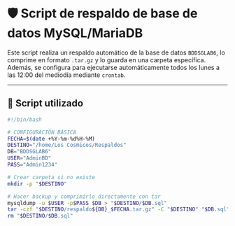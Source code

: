 # 🛡️ Script de respaldo de base de datos MySQL/MariaDB

Este script realiza un respaldo automático de la base de datos `BDDSGLAB6`, lo comprime en formato `.tar.gz` y lo guarda en una carpeta específica. Además, se configura para ejecutarse automáticamente todos los lunes a las 12:00 del mediodía mediante `crontab`.

---

## 📜 Script utilizado

```bash
#!/bin/bash

# CONFIGURACIÓN BÁSICA
FECHA=$(date +%Y-%m-%d%H-%M)
DESTINO="/home/Los Cosmicos/Respaldos"
DB="BDDSGLAB6"
USER="AdminBD"
PASS="Admin1234"

# Crear carpeta si no existe
mkdir -p "$DESTINO"

# Hacer backup y comprimirlo directamente con tar
mysqldump -u $USER -p$PASS $DB > "$DESTINO/$DB.sql"
tar -czf "$DESTINO/respaldo${DB}_$FECHA.tar.gz" -C "$DESTINO" "$DB.sql"
rm "$DESTINO/$DB.sql"
